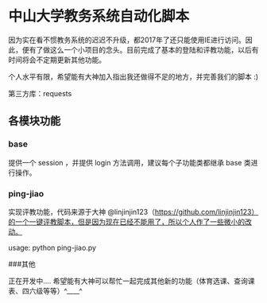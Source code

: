 # 中山大学教务系统自动化脚本

因为实在看不惯教务系统的迟迟不升级，都2017年了还只能使用IE进行访问。因此，便有了做这么一个小项目的念头。目前完成了基本的登陆和评教功能，以后有时间将会不定期更新其他功能。

个人水平有限，希望能有大神加入指出我还做得不足的地方，并完善我们的脚本 :)

第三方库：requests

## 各模块功能

### base

提供一个 session ，并提供 login 方法调用，建议每个子功能类都继承 base 类进行操作。

### ping-jiao

实现评教功能，代码来源于大神 @linjinjin123（https://github.com/linjinjin123）的一个一键评教脚本，但是因为现在已经不能用了，所以个人作了一些微小的改动。

usage: python ping-jiao.py

###其他

正在开发中.... 希望能有大神可以帮忙一起完成其他新的功能（体育选课、查询课表、四六级等等）^____^

